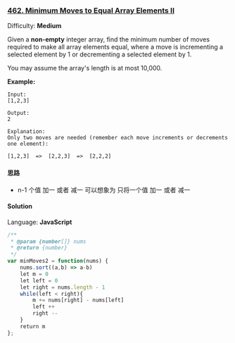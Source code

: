 ### [462\. Minimum Moves to Equal Array Elements II](https://leetcode.com/problems/minimum-moves-to-equal-array-elements-ii/)

Difficulty: **Medium**


Given a **non-empty** integer array, find the minimum number of moves required to make all array elements equal, where a move is incrementing a selected element by 1 or decrementing a selected element by 1.

You may assume the array's length is at most 10,000.

**Example:**

```
Input:
[1,2,3]

Output:
2

Explanation:
Only two moves are needed (remember each move increments or decrements one element):

[1,2,3]  =>  [2,2,3]  =>  [2,2,2]
```

#### 思路
* n-1 个值 加一 或者 减一 可以想象为 只将一个值 加一 或者 减一

#### Solution

Language: **JavaScript**

```javascript
/**
 * @param {number[]} nums
 * @return {number}
 */
var minMoves2 = function(nums) {
    nums.sort((a,b) => a-b)
    let m = 0
    let left = 0
    let right = nums.length - 1
    while(left < right){
        m += nums[right] - nums[left]
        left ++
        right --
    }
    return m
};
```
